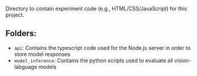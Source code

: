 Directory to contain experiment code (e.g., HTML/CSS/JavaScript) for this project.

## Folders:
- `api`: Contains the typescript code used for the Node.js server in order to store model responses
- `model_inference`:  Contains the python scripts used to evaluate all vision-labguage models